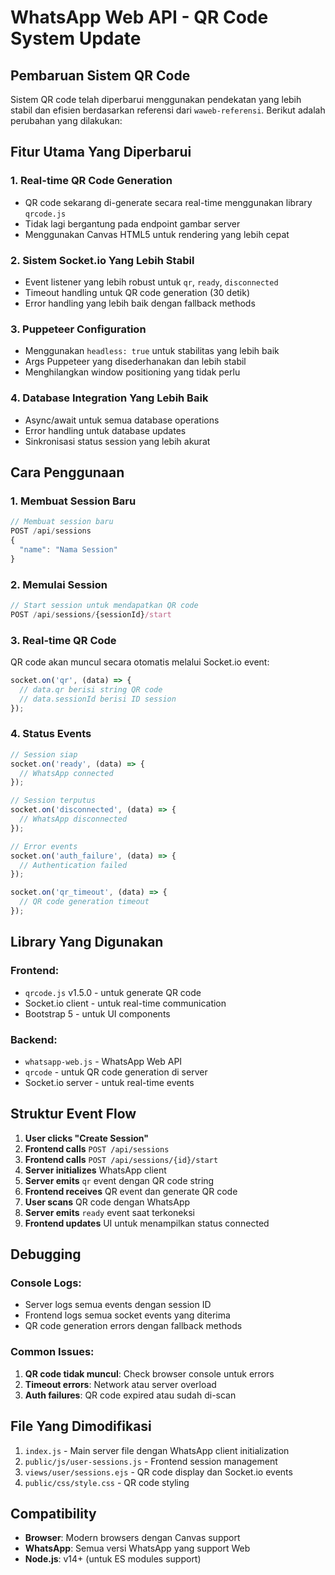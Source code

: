 # WhatsApp Web API - QR Code System Update

## Pembaruan Sistem QR Code

Sistem QR code telah diperbarui menggunakan pendekatan yang lebih stabil dan efisien berdasarkan referensi dari `waweb-referensi`. Berikut adalah perubahan yang dilakukan:

## Fitur Utama Yang Diperbarui

### 1. **Real-time QR Code Generation**
- QR code sekarang di-generate secara real-time menggunakan library `qrcode.js`
- Tidak lagi bergantung pada endpoint gambar server
- Menggunakan Canvas HTML5 untuk rendering yang lebih cepat

### 2. **Sistem Socket.io Yang Lebih Stabil**
- Event listener yang lebih robust untuk `qr`, `ready`, `disconnected`
- Timeout handling untuk QR code generation (30 detik)
- Error handling yang lebih baik dengan fallback methods

### 3. **Puppeteer Configuration**
- Menggunakan `headless: true` untuk stabilitas yang lebih baik
- Args Puppeteer yang disederhanakan dan lebih stabil
- Menghilangkan window positioning yang tidak perlu

### 4. **Database Integration Yang Lebih Baik**
- Async/await untuk semua database operations
- Error handling untuk database updates
- Sinkronisasi status session yang lebih akurat

## Cara Penggunaan

### 1. **Membuat Session Baru**
```javascript
// Membuat session baru
POST /api/sessions
{
  "name": "Nama Session"
}
```

### 2. **Memulai Session**
```javascript
// Start session untuk mendapatkan QR code
POST /api/sessions/{sessionId}/start
```

### 3. **Real-time QR Code**
QR code akan muncul secara otomatis melalui Socket.io event:
```javascript
socket.on('qr', (data) => {
  // data.qr berisi string QR code
  // data.sessionId berisi ID session
});
```

### 4. **Status Events**
```javascript
// Session siap
socket.on('ready', (data) => {
  // WhatsApp connected
});

// Session terputus
socket.on('disconnected', (data) => {
  // WhatsApp disconnected
});

// Error events
socket.on('auth_failure', (data) => {
  // Authentication failed
});

socket.on('qr_timeout', (data) => {
  // QR code generation timeout
});
```

## Library Yang Digunakan

### Frontend:
- `qrcode.js` v1.5.0 - untuk generate QR code
- Socket.io client - untuk real-time communication
- Bootstrap 5 - untuk UI components

### Backend:
- `whatsapp-web.js` - WhatsApp Web API
- `qrcode` - untuk QR code generation di server
- Socket.io server - untuk real-time events

## Struktur Event Flow

1. **User clicks "Create Session"**
2. **Frontend calls** `POST /api/sessions`
3. **Frontend calls** `POST /api/sessions/{id}/start`
4. **Server initializes** WhatsApp client
5. **Server emits** `qr` event dengan QR code string
6. **Frontend receives** QR event dan generate QR code
7. **User scans** QR code dengan WhatsApp
8. **Server emits** `ready` event saat terkoneksi
9. **Frontend updates** UI untuk menampilkan status connected

## Debugging

### Console Logs:
- Server logs semua events dengan session ID
- Frontend logs semua socket events yang diterima
- QR code generation errors dengan fallback methods

### Common Issues:
1. **QR code tidak muncul**: Check browser console untuk errors
2. **Timeout errors**: Network atau server overload
3. **Auth failures**: QR code expired atau sudah di-scan

## File Yang Dimodifikasi

1. `index.js` - Main server file dengan WhatsApp client initialization
2. `public/js/user-sessions.js` - Frontend session management
3. `views/user/sessions.ejs` - QR code display dan Socket.io events  
4. `public/css/style.css` - QR code styling

## Compatibility

- **Browser**: Modern browsers dengan Canvas support
- **WhatsApp**: Semua versi WhatsApp yang support Web
- **Node.js**: v14+ (untuk ES modules support)
